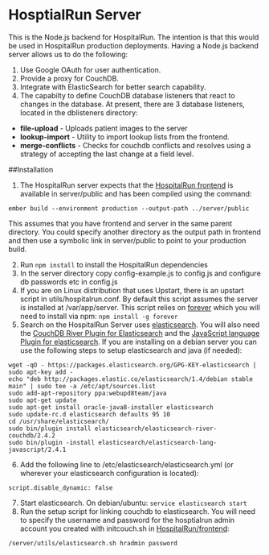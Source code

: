 HosptialRun Server
======
This is the Node.js backend for HospitalRun.  The intention is that this would be used in HospitalRun production deployments.
Having a Node.js backend server allows us to do the following:

1. Use Google OAuth for user authentication.
2. Provide a proxy for CouchDB.  
3. Integrate with ElasticSearch for better search capability.
4. The capabilty to define CouchDB database listeners that react to changes in the database.  At present, there are 3 database listeners, located in the dblisteners directory:
 * **file-upload** - Uploads patient images to the server
 * **lookup-import** - Utility to import lookup lists from the frontend.
 * **merge-conflicts** - Checks for couchdb conflicts and resolves using a strategy of accepting the last change at a field level.
  
##Installation
1. The HospitalRun server expects that the [HospitalRun frontend](https://github.com/HospitalRun/frontend) is available in server/public and has been compiled using the command:
```
ember build --environment production --output-path ../server/public
```
This assumes that you have frontend and server in the same parent directory.  You could specify another directory as the output path in frontend and then use a symbolic link in server/public to point to your production build.

2. Run ```npm install``` to install the HospitalRun dependencies
3. In the server directory copy config-example.js to config.js and configure db passwords etc in config.js
4. If you are on Linux distribution that uses Upstart, there is an upstart script in utils/hospitalrun.conf.  By default this script assumes the server is installed at /var/app/server. This script relies on [forever](https://github.com/foreverjs/forever) which you will need to install via npm: ```npm install -g forever```
5. Search on the HospitalRun Server uses [elasticsearch](https://github.com/elastic/elasticsearch).  You will also need the [CouchDB River Plugin for Elasticsearch](https://github.com/elastic/elasticsearch-river-couchdb) and the [JavaScript language Plugin for elasticsearch](https://github.com/elastic/elasticsearch-lang-javascript).  If you are installing on a debian server you can use the following steps to setup elasticsearch and java (if needed):
  ```
wget -qO - https://packages.elasticsearch.org/GPG-KEY-elasticsearch | sudo apt-key add -
echo "deb http://packages.elastic.co/elasticsearch/1.4/debian stable main" | sudo tee -a /etc/apt/sources.list
sudo add-apt-repository ppa:webupd8team/java
sudo apt-get update
sudo apt-get install oracle-java8-installer elasticsearch
sudo update-rc.d elasticsearch defaults 95 10
cd /usr/share/elasticsearch/
sudo bin/plugin install elasticsearch/elasticsearch-river-couchdb/2.4.2
sudo bin/plugin -install elasticsearch/elasticsearch-lang-javascript/2.4.1
```

6. Add the following line to /etc/elasticsearch/elasticsearch.yml (or wherever your elasticsearch configuration is located): 
```
script.disable_dynamic: false
```

7. Start elasticsearch.  On debian/ubuntu: ```service elasticsearch start```
8. Run the setup script for linking couchdb to elasticsearch.  You will need to specify the username and password for the hosptialrun admin account you created with initcouch.sh in [HospitalRun/frontend](https://github.com/HospitalRun/frontend/blob/master/initcouch.sh):
```
/server/utils/elasticsearch.sh hradmin password
```